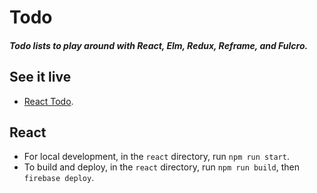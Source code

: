 # Todo

##### Todo lists to play around with React, Elm, Redux, Reframe, and Fulcro.

## See it live
- [React Todo](https://react.todo.keigo.io/).


## React
- For local development, in the `react` directory, run `npm run start`.
- To build and deploy, in the `react` directory, run `npm run build`, then `firebase deploy`.
